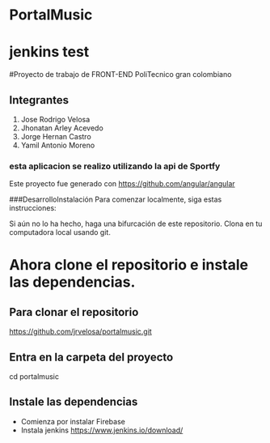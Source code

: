 # PortalMusic
# jenkins test

#Proyecto de trabajo de FRONT-END PoliTecnico gran colombiano

## Integrantes
1. Jose Rodrigo Velosa
2. Jhonatan Arley Acevedo
3. Jorge Hernan Castro
4. Yamil Antonio Moreno 

### esta aplicacion se realizo utilizando la api de Sportfy

Este proyecto fue generado con https://github.com/angular/angular

###DesarrolloInstalación
Para comenzar localmente, siga estas instrucciones:

Si aún no lo ha hecho, haga una bifurcación de este repositorio.
Clona en tu computadora local usando git.

# Ahora clone el repositorio e instale las dependencias.

## Para clonar el repositorio
https://github.com/jrvelosa/portalmusic.git

## Entra en la carpeta del proyecto 
cd portalmusic

## Instale las dependencias

- Comienza por instalar Firebase
- Instala jenkins https://www.jenkins.io/download/